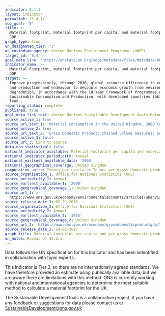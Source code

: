 ```yaml
---
indicator: 8.4.1
layout: indicator
permalink: /8-4-1/
sdg_goal: '8'
title: >-
  Material footprint, material footprint per capita, and material footprint per
  GDP
graph_type: line
un_designated_tier: '3'
un_custodian_agency: United Nations Environment Programme (UNEP)
target_id: '8.4'
goal_meta_link: 'https://unstats.un.org/sdgs/metadata/files/Metadata-08-04-01.pdf'
indicator_name: >-
  Material Footprint, material footprint per capita, and material footprint per
  GDP
target: >-
  Improve progressively, through 2030, global resource efficiency in consumption
  and production and endeavour to decouple economic growth from environmental
  degradation, in accordance with the 10-Year Framework of Programmes on
  Sustainable Consumption and Production, with developed countries taking the
  lead .
reporting_status: complete
published: true
goal_meta_link_text: United Nations Sustainable Development Goals Metadata (PDF 58 KB)
source_active_1: true
source_url_text_1: 'Material consumption in the United Kingdom, 2000 to 2013'
source_active_2: true
source_url_text_2: 'Gross Domestic Product: chained volume measures: Seasonally adjusted £m'
source_active_3: false
source_url_3: Link to Source
data_non_statistical: false
national_indicator_available: Material footprint per capita and material footprint per GDP
national_indicator_periodicity: Annual
national_earliest_available_data: '2000'
national_geographical_coverage: United Kingdom
computation_units: Tonnes per capita or Tonnes per gross domestic product (GDP)
source_organisation_1: Office for National Statistics (ONS)
source_periodicity_1: Annual
source_earliest_available_1: '2000'
source_geographical_coverage_1: United Kingdom
source_url_1: >-
  https://www.ons.gov.uk/economy/environmentalaccounts/articles/ukenvironmentalaccountshowmuchmaterialistheukconsuming/ukenvironmentalaccountshowmuchmaterialistheukconsuming
source_release_date_1: 02-29-2016
source_organisation_2: Office for National Statistics (ONS)
source_periodicity_2: Annual
source_earliest_available_2: '1955'
source_geographical_coverage_2: United Kingdom
source_url_2: 'https://www.ons.gov.uk/economy/grossdomesticproductgdp/timeseries/abmi/pn2'
source_release_date_2: 24-08-2017
graph_title: Material footprint per capita and per gross domestic product (GDP)
un_notes: Repeat of 12.2.1
---
```

Data follows the UN specification for this indicator and has been indentified in collaboration with topic experts.

This indicator is Tier 3, so there are no internationally agreed standards. We have therefore provided an estimate using publically available data, but we are aware there are limitations with this method. ONS is currently working with national and international agencies to determine the most suitable method to calculate a material footprint for the UK.

The Sustainable Development Goals is a collaborative project, if you have any feedback or suggestions for data please contact us at <SustainableDevelopment@ons.gov.uk>
